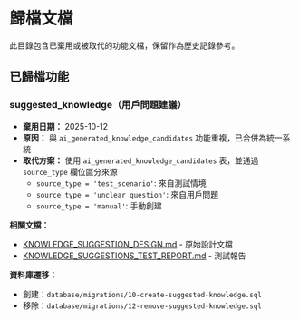 # 歸檔文檔

此目錄包含已棄用或被取代的功能文檔，保留作為歷史記錄參考。

## 已歸檔功能

### suggested_knowledge（用戶問題建議）
- **棄用日期：** 2025-10-12
- **原因：** 與 `ai_generated_knowledge_candidates` 功能重複，已合併為統一系統
- **取代方案：** 使用 `ai_generated_knowledge_candidates` 表，並通過 `source_type` 欄位區分來源
  - `source_type = 'test_scenario'`: 來自測試情境
  - `source_type = 'unclear_question'`: 來自用戶問題
  - `source_type = 'manual'`: 手動創建

**相關文檔：**
- [KNOWLEDGE_SUGGESTION_DESIGN.md](./KNOWLEDGE_SUGGESTION_DESIGN.md) - 原始設計文檔
- [KNOWLEDGE_SUGGESTIONS_TEST_REPORT.md](../../archive/KNOWLEDGE_SUGGESTIONS_TEST_REPORT.md) - 測試報告

**資料庫遷移：**
- 創建：`database/migrations/10-create-suggested-knowledge.sql`
- 移除：`database/migrations/12-remove-suggested-knowledge.sql`
